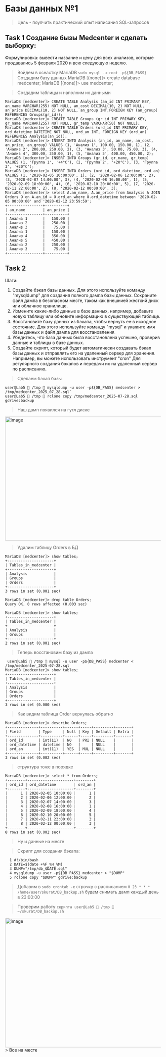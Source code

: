 # Базы данных №1
> Цель - поулчить практический опыт написания SQL-запросов
## Task 1 Создание бызы Medcenter и сделать выборку:
Формулировка: вывести название и цену для всех анализов, которые продавались 5 февраля 2020 и всю следующую неделю.
> Войдем в оснастку MariaDB `sudo mysql -u root -p${DB_PASS}`
> Создадим базу данных 
MariaDB [(none)]> create database medcenter;
MariaDB [(none)]> use medcenter;

> Создадим таблицы и наполним их данными
```
MariaDB [medcenter]> CREATE TABLE Analysis (an_id INT PRIMARY KEY, an_name VARCHAR(255) NOT NULL, an_cost DECIMAL(10, 2) NOT NULL, an_price DECIMAL(10, 2) NOT NULL, an_group INT,FOREIGN KEY (an_group) REFERENCES Groups(gr_id));
MariaDB [medcenter]> CREATE TABLE Groups (gr_id INT PRIMARY KEY, gr_name VARCHAR(255) NOT NULL, gr_temp VARCHAR(50) NOT NULL);
MariaDB [medcenter]> CREATE TABLE Orders (ord_id INT PRIMARY KEY, ord_datetime DATETIME NOT NULL, ord_an INT, FOREIGN KEY (ord_an) REFERENCES Analysis(an_id));
MariaDB [medcenter]> INSERT INTO Analysis (an_id, an_name, an_cost, an_price, an_group) VALUES (1, 'Анализ 1', 100.00, 150.00, 1), (2, 'Анализ 2', 200.00, 250.00, 2), (3, 'Анализ 3', 50.00, 75.00, 3), (4, 'Анализ 4', 300.00, 350.00, 1), (5, 'Анализ 5', 400.00, 450.00, 2);
MariaDB [medcenter]> INSERT INTO Groups (gr_id, gr_name, gr_temp) VALUES (1, 'Группа 1', '+4°C'), (2, 'Группа 2', '+20°C'), (3, 'Группа 3', '+20°C');
MariaDB [medcenter]> INSERT INTO Orders (ord_id, ord_datetime, ord_an) VALUES (1, '2020-02-05 10:00:00', 1), (2, '2020-02-06 12:00:00', 2), (3, '2020-02-07 14:00:00', 3), (4, '2020-02-08 16:00:00', 1), (5, '2020-02-09 18:00:00', 4), (6, '2020-02-10 20:00:00', 5), (7, '2020-02-11 22:00:00', 2), (8, '2020-02-12 00:00:00', 3);
MariaDB [medcenter]> select A.an_name, A.an_price from Analysis A JOIN Orders O on A.an_id = O.ord_an where O.ord_datetime between '2020-02-05 00:00:00' and '2020-02-12 23:59:59';
+----------------+----------+
| an_name        | an_price |
+----------------+----------+
| Анализ 1       |   150.00 |
| Анализ 2       |   250.00 |
| Анализ 3       |    75.00 |
| Анализ 1       |   150.00 |
| Анализ 4       |   350.00 |
| Анализ 5       |   450.00 |
| Анализ 2       |   250.00 |
| Анализ 3       |    75.00 |
+----------------+----------+
```

## Task 2 
Шаги:
1. Создайте бэкап базы данных. Для этого используйте команду "mysqldump" для создания полного дампа базы данных. Сохраните файл дампа в безопасном месте, таком как внешнией жесткий диск или облачное хранилище.
2.  Измените какие-либо данные в базе данных, например, добавьте новую таблицу или обновите информацию в существующей таблице.
3.  Восстановите базу данных из бэкапа, чтобы вернуть ее в исходное состояние. Для этого используйте команду "mysql" и укажите имя базы данных и файл дампа для восстановления.
4.  Убедитесь, что база данных была восстановлена успешно, проверив данные и таблицы в базе данных.
5.  Создайте скрипт, который будет автоматически создавать бэкап базы данных и отправлять его на удаленный сервер для хранения. Например, вы можете использовать инструмент "cron" Для регулярного создания бэкапов и передачи их на удаленный сервер по расписанию.

> Сделаем бэкап базы 
```
user@Lab5  /tmp  mysqldump -u user -p${DB_PASS} medcenter > /tmp/medcenter_2025_07_28.sql`
user@Lab5  /tmp  rclone copy /tmp/medcenter_2025-07-28.sql gdrive:backup
```
> Наш дамп появился на гугл диске
<img width="522" height="400" alt="image" src="https://github.com/user-attachments/assets/d2bf19dd-7c7e-4d7e-b8da-c91a2fc0d8eb" />  

> Удалим таблицу Orders в БД
```
MariaDB [medcenter]> show tables;
+---------------------+
| Tables_in_medcenter |
+---------------------+
| Analysis            |
| Groups              |
| Orders              |
+---------------------+
3 rows in set (0.001 sec)

MariaDB [medcenter]> drop table Orders;
Query OK, 0 rows affected (0.003 sec)

MariaDB [medcenter]> show tables;
+---------------------+
| Tables_in_medcenter |
+---------------------+
| Analysis            |
| Groups              |
+---------------------+
2 rows in set (0.001 sec)
```

> Теперь восстановим базу из дампа
```
 user@Lab5  /tmp  mysql -u user -p${DB_PASS} medcenter < /tmp/medcenter_2025-07-28.sql
MariaDB [medcenter]> show tables;
+---------------------+
| Tables_in_medcenter |
+---------------------+
| Analysis            |
| Groups              |
| Orders              |
+---------------------+
3 rows in set (0.000 sec)
```
> Как видим таблица Order вернулась обратно
```
MariaDB [medcenter]> describe Orders;
+--------------+----------+------+-----+---------+-------+
| Field        | Type     | Null | Key | Default | Extra |
+--------------+----------+------+-----+---------+-------+
| ord_id       | int(11)  | NO   | PRI | NULL    |       |
| ord_datetime | datetime | NO   |     | NULL    |       |
| ord_an       | int(11)  | YES  | MUL | NULL    |       |
+--------------+----------+------+-----+---------+-------+
3 rows in set (0.002 sec)
```
> структура тоже в порядке
```
MariaDB [medcenter]> select * from Orders;
+--------+---------------------+--------+
| ord_id | ord_datetime        | ord_an |
+--------+---------------------+--------+
|      1 | 2020-02-05 10:00:00 |      1 |
|      2 | 2020-02-06 12:00:00 |      2 |
|      3 | 2020-02-07 14:00:00 |      3 |
|      4 | 2020-02-08 16:00:00 |      1 |
|      5 | 2020-02-09 18:00:00 |      4 |
|      6 | 2020-02-10 20:00:00 |      5 |
|      7 | 2020-02-11 22:00:00 |      2 |
|      8 | 2020-02-12 00:00:00 |      3 |
+--------+---------------------+--------+
8 rows in set (0.002 sec)
```
> Ну и данные на месте

> Скрипт для создания бэкапа:
```
  1 #!/bin/bash
  2 DATE=$(date +%F_%H_%M)
  3 DUMP="/tmp/db_$DATE.sql"
  4 mysqldump -u user -p${DB_PASS} medcenter > "$DUMP"
  5 rclone copy "$DUMP" gdrive:backup
```
> Добавим в `sudo crontab -e` строчку с расписанием `0 23 * * * /home/user/skurat/DB_backup.sh`
будем снимать дамп каждый день в 23:00:00

> Проверим работу `скрипта user@Lab5  /tmp  ~/skurat/DB_backup.sh`
<img width="559" height="418" alt="image" src="https://github.com/user-attachments/assets/35841354-14fc-4c74-8c72-917bcc986468" />
> Все на месте
